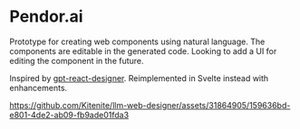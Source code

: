# Pendor.ai
Prototype for creating web components using natural language. The components are editable in the generated code. Looking to add a UI for editing the component in the future.

Inspired by [gpt-react-designer](https://github.com/XD2Sketch/gpt-react-designer). Reimplemented in Svelte instead with enhancements.

https://github.com/Kitenite/llm-web-designer/assets/31864905/159636bd-e801-4de2-ab09-fb9ade01fda3

